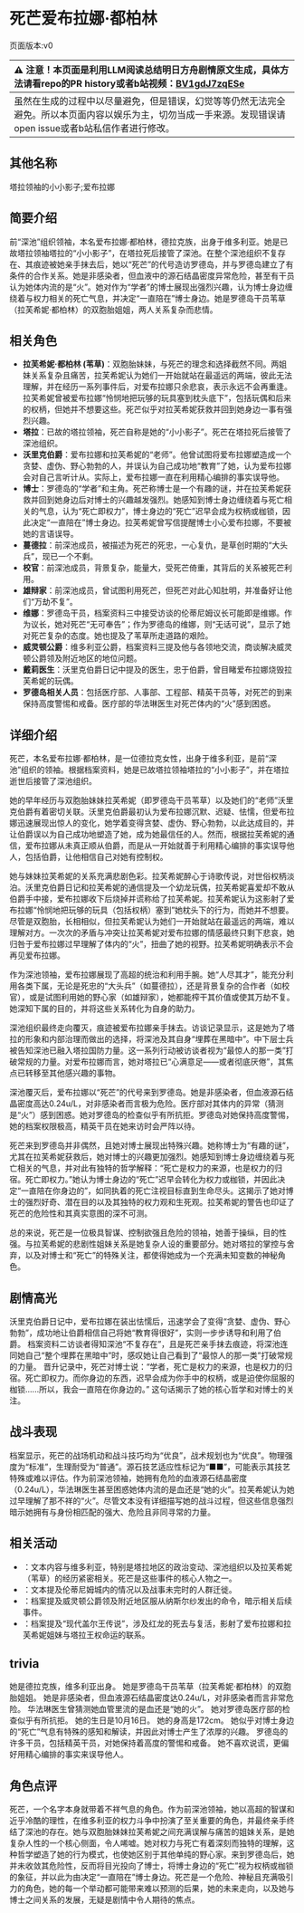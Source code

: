 # 死芒爱布拉娜·都柏林
页面版本:v0
 

| :warning: 注意！本页面是利用LLM阅读总结明日方舟剧情原文生成，具体方法请看repo的PR history或者b站视频：[BV1gdJ7zqESe](https://www.bilibili.com/video/BV1gdJ7zqESe/)         |
|:----------------------------|
| 虽然在生成的过程中以尽量避免，但是错误，幻觉等等仍然无法完全避免。所以本页面内容以娱乐为主，切勿当成一手来源。发现错误请open issue或者b站私信作者进行修改。|



## 其他名称
塔拉领袖的小小影子;爱布拉娜
## 简要介绍
前“深池”组织领袖，本名爱布拉娜·都柏林，德拉克族，出身于维多利亚。她是已故塔拉领袖塔拉的“小小影子”，在塔拉死后接管了深池。在整个深池组织不复存在、其痕迹被她亲手抹去后，她以“死芒”的代号造访罗德岛，并与罗德岛建立了有条件的合作关系。她是非感染者，但血液中的源石结晶密度异常危险，甚至有干员认为她体内流的是“火”。她对作为“学者”的博士展现出强烈兴趣，认为博士身边缠绕着与权力相关的死亡气息，并决定“一直陪在”博士身边。她是罗德岛干员苇草（拉芙希妮·都柏林）的双胞胎姐姐，两人关系复杂而悲情。
## 相关角色
-   **拉芙希妮·都柏林 (苇草)**：双胞胎妹妹，与死芒的理念和选择截然不同。两姐妹关系复杂且痛苦，拉芙希妮认为她们一开始就站在最遥远的两端，彼此无法理解，并在经历一系列事件后，对爱布拉娜只余悲哀，表示永远不会再重逢。拉芙希妮曾被爱布拉娜“怜悯地把玩够的玩具塞到枕头底下”，包括玩偶和后来的权柄，但她并不想要这些。死芒似乎对拉芙希妮获救并回到她身边一事有强烈兴趣。
-   **塔拉**：已故的塔拉领袖，死芒自称是她的“小小影子”。死芒在塔拉死后接管了深池组织。
-   **沃里克伯爵**：爱布拉娜和拉芙希妮的“老师”。他曾试图将爱布拉娜塑造成一个贪婪、虚伪、野心勃勃的人，并误认为自己成功地“教育”了她，认为爱布拉娜会对自己言听计从。实际上，爱布拉娜一直在利用精心编排的事实误导他。
-   **博士**：罗德岛的“学者”和主角。死芒称博士是一个有趣的谜，并在拉芙希妮获救并回到她身边后对博士的兴趣越发强烈。她感知到博士身边缠绕着与死亡相关的气息，认为“死亡即权力”，博士身边的“死亡”迟早会成为权柄或枷锁，因此决定“一直陪在”博士身边。拉芙希妮曾写信提醒博士小心爱布拉娜，不要被她的言语误导。
-   **蔓德拉**：前深池成员，被描述为死芒的死忠，一心复仇，是草创时期的“大头兵”，现已一个不剩。
-   **校官**：前深池成员，背景复杂，能量大，受死芒倚重，其背后的关系被死芒利用。
-   **雄辩家**：前深池成员，曾试图利用死芒，但死芒对此心知肚明，并准备好让他们“万劫不复”。
-   **维娜**：罗德岛干员，档案资料三中接受访谈的伦蒂尼姆议长可能即是维娜。作为议长，她对死芒“无可奉告”；作为罗德岛的维娜，则“无话可说”，显示了她对死芒复杂的态度。她也提及了苇草所走道路的艰险。
-   **威灵顿公爵**：维多利亚公爵，档案资料三提及他与各领地交流，商谈解决威灵顿公爵领及附近地区的地位问题。
-   **戴莉医生**：沃里克伯爵日记中提及的医生，忠于伯爵，曾目睹爱布拉娜烧毁拉芙希妮的玩偶。
-   **罗德岛相关人员**：包括医疗部、人事部、工程部、精英干员等，对死芒的到来保持高度警惕和戒备。医疗部的华法琳医生对死芒体内的“火”感到困惑。
## 详细介绍
死芒，本名爱布拉娜·都柏林，是一位德拉克女性，出身于维多利亚，是前“深池”组织的领袖。根据档案资料，她是已故塔拉领袖塔拉的“小小影子”，并在塔拉逝世后接管了深池组织。

她的早年经历与双胞胎妹妹拉芙希妮（即罗德岛干员苇草）以及她们的“老师”沃里克伯爵有着密切关联。沃里克伯爵最初认为爱布拉娜沉默、迟疑、怯懦，但爱布拉娜迅速展现出惊人的变化，她学着变得贪婪、虚伪、野心勃勃，以此达成目的，并让伯爵误以为自己成功地塑造了她，成为她最信任的人。然而，根据拉芙希妮的通信，爱布拉娜从未真正顺从伯爵，而是从一开始就善于利用精心编排的事实误导他人，包括伯爵，让他相信自己对她有控制权。

她与妹妹拉芙希妮的关系充满悲剧色彩。拉芙希妮醉心于诗歌传说，对世俗权柄淡泊。沃里克伯爵日记和拉芙希妮的通信提及一个幼龙玩偶，拉芙希妮喜爱却不敢从伯爵手中接，爱布拉娜收下后烧掉并谎称给了拉芙希妮。拉芙希妮认为这影射了爱布拉娜“怜悯地把玩够的玩具（包括权柄）塞到”她枕头下的行为，而她并不想要。尽管是双胞胎，长相相似，但拉芙希妮认为她们一开始就站在最遥远的两端，难以理解对方。一次次的矛盾与冲突让拉芙希妮对爱布拉娜的情感最终只剩下悲哀，她归咎于爱布拉娜过早理解了体内的“火”，扭曲了她的视野。拉芙希妮明确表示不会再见爱布拉娜。

作为深池领袖，爱布拉娜展现了高超的统治和利用手腕。她“人尽其才”，能充分利用各类下属，无论是死忠的“大头兵”（如蔓德拉），还是背景复杂的合作者（如校官），或是试图利用她的野心家（如雄辩家），她都能榨干其价值或使其万劫不复。她深知下属的目的，并将这些关系转化为自身的助力。

深池组织最终走向覆灭，痕迹被爱布拉娜亲手抹去。访谈记录显示，这是她为了塔拉的形象和内部治理而做出的选择，将深池及其自身“埋葬在黑暗中”。中下层士兵被告知深池已融入塔拉国防力量。这一系列行动被访谈者视为“最惊人的那一类”打破常规的力量。对爱布拉娜而言，她对塔拉已“心满意足——或者彻底厌倦”，其焦点已转移至其他感兴趣的事物。

深池覆灭后，爱布拉娜以“死芒”的代号来到罗德岛。她是非感染者，但血液源石结晶密度高达0.24u/L，对非感染者而言极为危险。医疗部对其体内的异常（猜测是“火”）感到困惑。她对罗德岛的检查似乎有所抗拒。罗德岛对她保持高度警惕，她的档案权限极高，精英干员在她来访时会严阵以待。

死芒来到罗德岛并非偶然，且她对博士展现出特殊兴趣。她称博士为“有趣的谜”，尤其在拉芙希妮获救后，她对博士的兴趣更加强烈。她感知到博士身边缠绕着与死亡相关的气息，并对此有独特的哲学解释：“死亡是权力的来源，也是权力的归宿。死亡即权力。”她认为博士身边的“死亡”迟早会转化为权力或枷锁，并因此决定“一直陪在你身边的”，如同执着的死亡注视目标直到生命尽头。这揭示了她对博士的强烈好奇、潜在目的以及其独特的权力观和生死观。拉芙希妮的警告也印证了死芒的危险性和其真实意图的深不可测。

总的来说，死芒是一位极具智谋、控制欲强且危险的领袖，她善于操纵，目的性强。与拉芙希妮的悲剧性姐妹关系是她复杂人设的重要部分。她对塔拉的掌控与舍弃，以及对博士和“死亡”的特殊关注，都使得她成为一个充满未知变数的神秘角色。
## 剧情高光
沃里克伯爵日记中，爱布拉娜在装出怯懦后，迅速学会了变得“贪婪、虚伪、野心勃勃”，成功地让伯爵相信自己将她“教育得很好”，实则一步步诱导和利用了伯爵。
档案资料二访谈者得知深池“不复存在”，且是死芒亲手抹去痕迹，将深池连同她自己“整个埋葬在黑暗中”时，感叹她让自己看到了“最惊人的那一类”打破常规的力量。
晋升记录中，死芒对博士说：“学者，死亡是权力的来源，也是权力的归宿。死亡即权力。而你身边的东西，迟早会成为你手中的权柄，或是迫使你屈服的枷锁......所以，我会一直陪在你身边的。” 这句话揭示了她的核心哲学和对博士的关注。
## 战斗表现
档案显示，死芒的战场机动和战斗技巧均为“优良”，战术规划也为“优良”。物理强度为“标准”，生理耐受为“普通”。源石技艺适应性标记为“■■”，可能表示其技艺特殊或难以评估。作为前深池领袖，她拥有危险的血液源石结晶密度（0.24u/L），华法琳医生甚至困惑她体内流的是血还是“她的火”。拉芙希妮认为她过早理解了那不祥的“火”。尽管文本没有详细描写她的战斗过程，但这些信息强烈暗示她拥有与身份相匹配的强大、危险且非同寻常的力量。
## 相关活动
-   ：文本内容与维多利亚，特别是塔拉地区的政治变动、深池组织以及拉芙希妮（苇草）的经历紧密相关。死芒是这些事件的核心人物之一。
-   ：文本提及伦蒂尼姆城内的情况以及战事未完时的人群迁徙。
-   ：档案提及威灵顿公爵领及附近地区服从纳斯尔纱发出的命令，暗示相关后续事件。
-   ：档案提及“现代盖尔王传说”，涉及红龙的死去与复活，影射了爱布拉娜和拉芙希妮姐妹与塔拉王权命运的联系。
## trivia
她是德拉克族，维多利亚出身。
她是罗德岛干员苇草（拉芙希妮·都柏林）的双胞胎姐姐。
她是非感染者，但血液源石结晶密度达0.24u/L，对非感染者而言非常危险。
华法琳医生曾猜测她血管里流的是血还是“她的火”。
她对罗德岛医疗部的检查似乎有所抗拒。
她的生日是10月16日。
她的身高是172cm。
她似乎对博士身边的“死亡”气息有特殊的感知和解读，并因此对博士产生了浓厚的兴趣。
罗德岛的许多干员，包括精英干员，对她保持着高度的警惕和戒备。
她不喜欢说谎，更偏好用精心编排的事实来误导他人。
## 角色点评
死芒，一个名字本身就带着不祥气息的角色。作为前深池领袖，她以高超的智谋和近乎冷酷的理性，在维多利亚的权力斗争中扮演了至关重要的角色，并最终亲手终结了深池的存在。她与双胞胎妹妹拉芙希妮之间充满误解与痛苦的姐妹关系，是她复杂人性的一个核心侧面，令人唏嘘。她对权力与死亡有着深刻而独特的理解，这种哲学塑造了她的行为模式，也使她区别于其他单纯的野心家。来到罗德岛后，她并未收敛其危险性，反而将目光投向了博士，将博士身边的“死亡”视为权柄或枷锁的象征，并以此为由决定“一直陪在”博士身边。死芒是一个危险、神秘且充满吸引力的角色，她的每一个举动都可能带来难以预测的后果，她的未来走向，以及她与博士之间关系的发展，无疑是剧情中令人期待的焦点。